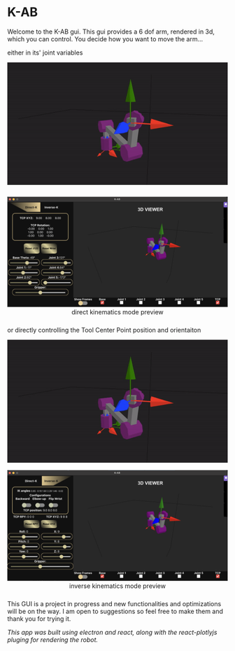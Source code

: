 # K-AB

Welcome to the K-AB gui. This gui provides a 6 dof arm, rendered in 3d, which you can control. You decide how you want to move the arm...

either in its' joint variables
<p align="center" style="margin-bottom: 1.5rem">
    <img src="./readme_media/DK_seq_g.gif"/>
</p>

<div align="center" style="margin-bottom: 1.5rem">
    <img src="./readme_media/dk_ss.png">
    <footer>direct kinematics mode preview</footer>
</div>


or directly controlling the Tool Center Point position and orientaiton
<p align="center">
    <img src="./readme_media/IK_seq_g.gif"/>
</p>

<div align="center" style="margin-bottom: 1.5rem">
    <img src="./readme_media/ik_ss.png">
    <footer>inverse kinematics mode preview</footer>
</div>

This GUI is a project in progress and new functionalities and optimizations will be on the way. I am open to suggestions so feel free to make them and thank you for trying it.

*This app was built using electron and react, along with the react-plotlyjs pluging for rendering the robot.*